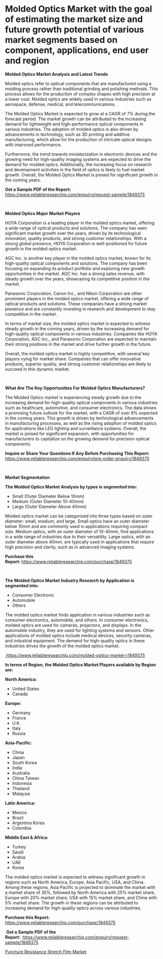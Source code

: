 <p><h1>Molded Optics Market with the goal of estimating the market size and future growth potential of various market segments based on component, applications, end user and region</h1></p><p><strong>Molded Optics Market Analysis and Latest Trends</strong></p>
<p><p>Molded optics refer to optical components that are manufactured using a molding process rather than traditional grinding and polishing methods. This process allows for the production of complex shapes with high precision at a lower cost. Molded optics are widely used in various industries such as aerospace, defense, medical, and telecommunications.</p><p>The Molded Optics Market is expected to grow at a CAGR of 7% during the forecast period. The market growth can be attributed to the increasing demand for lightweight and high-performance optical components in various industries. The adoption of molded optics is also driven by advancements in technology, such as 3D printing and additive manufacturing, which allow for the production of intricate optical designs with improved performance.</p><p>Furthermore, the trend towards miniaturization in electronic devices and the growing need for high-quality imaging systems are expected to drive the demand for molded optics. Additionally, the increasing focus on research and development activities in the field of optics is likely to fuel market growth. Overall, the Molded Optics Market is poised for significant growth in the coming years.</p></p>
<p><strong>Get a Sample PDF of the Report:&nbsp;</strong> <a href="https://www.reliableresearchiq.com/enquiry/request-sample/1849375">https://www.reliableresearchiq.com/enquiry/request-sample/1849375</a></p>
<p>&nbsp;</p>
<p><strong>Molded Optics Major Market Players</strong></p>
<p><p>HOYA Corporation is a leading player in the molded optics market, offering a wide range of optical products and solutions. The company has seen significant market growth over the years, driven by its technological innovation, quality products, and strong customer relationships. With a strong global presence, HOYA Corporation is well-positioned for future growth in the molded optics market.</p><p>AGC Inc. is another key player in the molded optics market, known for its high-quality optical components and solutions. The company has been focusing on expanding its product portfolio and exploring new growth opportunities in the market. AGC Inc. has a strong sales revenue, with steady growth over the years, showcasing its competitive position in the market.</p><p>Panasonic Corporation, Canon Inc., and Nikon Corporation are other prominent players in the molded optics market, offering a wide range of optical products and solutions. These companies have a strong market presence and are constantly investing in research and development to stay competitive in the market.</p><p>In terms of market size, the molded optics market is expected to witness steady growth in the coming years, driven by the increasing demand for high-quality optical components in various industries. Companies like HOYA Corporation, AGC Inc., and Panasonic Corporation are expected to maintain their strong positions in the market and drive further growth in the future.</p><p>Overall, the molded optics market is highly competitive, with several key players vying for market share. Companies that can offer innovative products, superior quality, and strong customer relationships are likely to succeed in this dynamic market.</p></p>
<p>&nbsp;</p>
<p><strong>What Are The Key Opportunities For Molded Optics Manufacturers?</strong></p>
<p><p>The Molded Optics market is experiencing steady growth due to the increasing demand for high-quality optical components in various industries such as healthcare, automotive, and consumer electronics. The data shows a promising future outlook for the market, with a CAGR of over 8% expected in the coming years. This growth is driven by technological advancements in manufacturing processes, as well as the rising adoption of molded optics for applications like LED lighting and surveillance systems. Overall, the market is poised for significant expansion, with opportunities for manufacturers to capitalize on the growing demand for precision optical components.</p></p>
<p><strong>Inquire or Share Your Questions If Any Before Purchasing This Report:</strong> <a href="https://www.reliableresearchiq.com/enquiry/pre-order-enquiry/1849375">https://www.reliableresearchiq.com/enquiry/pre-order-enquiry/1849375</a></p>
<p>&nbsp;</p>
<p><strong>Market Segmentation</strong></p>
<p><strong>The Molded Optics Market Analysis by types is segmented into:</strong></p>
<p><ul><li>Small (Outer Diameter Below 10mm)</li><li>Medium (Outer Diameter 10-40mm)</li><li>Large (Outer Diameter Above 40mm)</li></ul></p>
<p><p>Molded optics market can be categorized into three types based on outer diameter: small, medium, and large. Small optics have an outer diameter below 10mm and are commonly used in applications requiring compact size. Medium optics, with an outer diameter of 10-40mm, find applications in a wide range of industries due to their versatility. Large optics, with an outer diameter above 40mm, are typically used in applications that require high precision and clarity, such as in advanced imaging systems.</p></p>
<p><strong>Purchase this Report:&nbsp;</strong><a href="https://www.reliableresearchiq.com/purchase/1849375">https://www.reliableresearchiq.com/purchase/1849375</a></p>
<p>&nbsp;</p>
<p><strong>The Molded Optics Market Industry Research by Application is segmented into:</strong></p>
<p><ul><li>Consumer Electronic</li><li>Automobile</li><li>Others</li></ul></p>
<p><p>The molded optics market finds application in various industries such as consumer electronics, automobile, and others. In consumer electronics, molded optics are used for cameras, projectors, and displays. In the automobile industry, they are used for lighting systems and sensors. Other applications of molded optics include medical devices, security cameras, and industrial equipment. The demand for high-quality optics in these industries drives the growth of the molded optics market.</p></p>
<p><a href="https://www.reliableresearchiq.com/molded-optics-market-r1849375">&nbsp;https://www.reliableresearchiq.com/molded-optics-market-r1849375</a></p>
<p><strong>In terms of Region, the Molded Optics Market Players available by Region are:</strong></p>
<p>
    <p> <strong> North America: </strong>
        <ul>
            <li>United States</li>
            <li>Canada</li>
        </ul>
        </p> 
    <p> <strong> Europe: </strong>
        <ul>
            <li>Germany</li>
            <li>France</li>
            <li>U.K.</li>
            <li>Italy</li>
            <li>Russia</li>
        </ul>
        </p> 
    <p> <strong> Asia-Pacific: </strong>
        <ul>
            <li>China</li>
            <li>Japan</li>
            <li>South Korea</li>
            <li>India</li>
            <li>Australia</li>
            <li>China Taiwan</li>
            <li>Indonesia</li>
            <li>Thailand</li>
            <li>Malaysia</li>
        </ul>
        </p> 
    <p> <strong> Latin America: </strong>
        <ul>
            <li>Mexico</li>
            <li>Brazil</li>
            <li>Argentina Korea</li>
            <li>Colombia</li>
        </ul>
        </p> 
    <p> <strong> Middle East & Africa: </strong>
        <ul>
            <li>Turkey</li>
            <li>Saudi</li>
            <li>Arabia</li>
            <li>UAE</li>
            <li>Korea</li>
        </ul>
    </p>
    </p>
<p><p>The molded optics market is expected to witness significant growth in regions such as North America, Europe, Asia Pacific, USA, and China. Among these regions, Asia Pacific is projected to dominate the market with a market share of 35%, followed by North America with 25% market share, Europe with 20% market share, USA with 15% market share, and China with 5% market share. The growth in these regions can be attributed to increasing demand for high-quality optics across various industries.</p></p>
<p><strong>Purchase this Report: </strong><a href="https://www.reliableresearchiq.com/purchase/1849375">https://www.reliableresearchiq.com/purchase/1849375</a></p>
<p>&nbsp;<strong>Get a Sample PDF of the Report:&nbsp;&nbsp;</strong><a href="https://www.reliableresearchiq.com/enquiry/request-sample/1849375">https://www.reliableresearchiq.com/enquiry/request-sample/1849375</a></p>
<p><strong></strong></p>
<p><p><a href="https://github.com/annerides/Market-Research-Report-List-1/blob/main/puncture-resistance-stretch-film-market.md">Puncture Resistance Stretch Film Market</a></p></p>